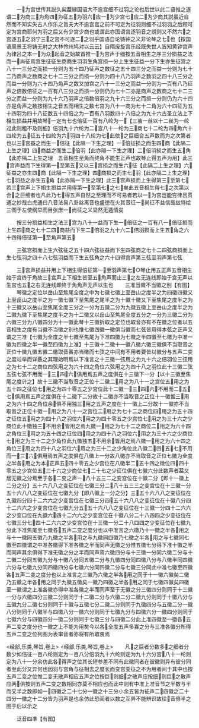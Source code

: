 <!-- { "loadSidebar": true } -->
　　一为宫世传其説久矣葢縁国语大不逾宫细不过羽之论也后世以此二语推之遂谓二为商三为角四为征五为羽六应一为少宫七应二为少商其説虽近自然而不知实失古人作乐之旨夫大不逾宫宫之前不可定为征羽则细不过羽羽之后顾可定为宫商耶何为羽之后又有少宫少商也或谓此亦国语宫逐羽音之説则又不然六之宫逐五之羽宁三之宫不可逐二之羽乎国语自论铸钟之义非论琴之七也【按国语周景王将铸无射之大林伶州鸠对以云云】自隋废旋宫乐经既失世人皆知黄钟宫声为律吕之本一为众起音之始故首推一为宫声于细按五音相生之序三分损益之法而一尚征焉宫生征征生商商生羽羽生角宫损一分上生生征益一分下生亦生征宫之八十一三分之而损一分则为五十四乃征声之数征之五十四三分之而益一分则为七十二乃商声之数商之七十二三分之而损一分则为四十八乃羽声之数羽之四十八三分之而益一分则为六十四乃角声之数又加宫之八十一三分之而益一分则为一百有八乃征声之倍数倍征之一百有八三分之而损一分则仍为七十二亦是商声之数商之七十二三分之而益一分则为九十六乃羽声之倍数倍羽之九十六三分之而损一分则仍为六十四亦是角声之数按相生之音五而相生之数七宫为八十一商为七十二角为六十四征为五十四羽为四十八征数五十四倍之为一百有八羽数四十八倍之为九十六古圣立法上下相生损益并用故琴一定有七也倍征一百有八纶为一【三茧一丝以十二丝为一纶过此则粗不及则细】倍羽九十六纶为二宫八十一纶为三商七十二纶为四角六十四纶为五征五十四纶为六羽四十八纶为七此依之巨细合五声数而为之次第者也以三宫益之而生一倍征【此隔一下生之理】一倍征损之而生四商【此隔二上生之理】四商益之而生二倍羽【此亦隔一下生之理】二倍羽损之而生五角【此亦隔二上生之理　五音相生至角而终角不能生正声也故琴止得五声为用】此三宫声益而下生得第一至第五又以三宫损之而生六征【此隔二上生之理】六征益之亦生四商【此隔一下生之理】四商损之而生七羽【此亦隔二上生之理】七羽益之亦生五角【此亦隔一下生之理】此三宫声损而上生得第三至第七若三宫声上下相生损益并用得第一至第七之七矣此五音相生得七之次第以合之巨细者也凡此乃七得五声自然之至理而不可易者若以一为宫岂能穷律吕贯通之妙哉白虎通曰八音法易八卦丝离音也盛徳在火其音征一尚征不益信哉兹特绘三图于左使纲举而目张庶一尚征之义显然无遁情矣

　　按三分损益相生之法三宫为八十一益而下生一倍征之一百有八一倍征损而上生四商之七十二四商益而下生二倍羽之九十六二倍羽损而上生五角之六十四得倍征第一至角声第五

　　三弦宫损而上生六弦征之五十四六弦征益而下生四弦商之七十二四弦商损而上生七弦羽之四十八七弦羽益而下生五弦角之六十四得宫声第三弦至羽声第七弦

　　三宫声损益并用上下相生得倍征第一至羽声第七○琴止用五正声五音相生始于宫终于角故三宫声上下相生皆至五角声而止三之左无连线即始于宫无声以生宫也五之右无连线即终于角角声无声以生也
　　三准当徽不当徽之别【有图】
　　琴徽之定位以岳山至焦尾全度之中为七徽七徽上至岳山之度半之为四徽四徽又上至岳山之度半之为一徽七徽下至焦尾之尾半之为十徽十徽又下至焦尾之度半之为十三徽又以岳山至焦尾全度三分之一分为五徽二分为九徽五徽上至岳山之度半之为二徽九徽下至焦尾之度半之为十二徽又以岳山至焦尾全度五分之一分为三徽二分为六徽三分为八徽四分为十一徽此琴十三徽折取之定位也取音亦有不在徽之位者以五音相生之度有当徽不当徽之别也惟七徽四徽一徽俱当徽而七弦皆用得本弦之正声又谓之三准【七徽为全度之半七徽至焦尾为下准四徽为七徽之半四徽至七徽为中准一徽为四徽之半一徽至四徽为上准】十三徽十二徽十一徽八徽六徽三徽俱不当取音之正位十徽九徽五徽二徽取音虽亦当徽而七弦之中间有不用者要皆以徽分与五声二变之度竝举而详覈之其理始明焉以下准言之十三徽一弦用之为九十六之倍羽位三弦用之为七十二之商位四弦用之为六十四之角位六弦用之为四十八之羽位此十三徽二弦五弦七弦不用而一三四六俱用焉五声之度俱在十三徽下一分【以十三徽至焦尾之度计之】故十三徽不当取音之正位十二徽二用之为八十一之宫位五用之为五十四之征位七用之为四十零五之少宫位此十二徽一三四六不用而二五七俱用焉五声之度俱在十二徽下二分故十二徽亦不当取音之正位十一徽惟三用之为六十四之角位余俱不用独三用之五声之度在十一徽上二分故十一徽亦不当取音之正位十徽一用之为八十一之宫位二用之为七十二之商位四用之为五十四之征位五用之为四十八之羽位六用之为四十零五之少宫位七用之为三十六之少商位此十徽独三不用余皆用之焉九徽一用之为七十二之商位二用之为六十四之角位三用之为五十四之征位四用之为四十八之羽位六用之为三十六之少商位七用之为三十二之少角位此九徽独五不用余皆用之焉八徽一用之为六十四之角位三用之为四十八之羽位六用之为三十二之少角位此八徽二四五七不用而一三六俱用焉五声之度俱在八徽上一分故八徽亦不当取音之正位七徽为全度之半各用之为本正声五四十零五之少宫位在八徽半二五十四之徴位四四十零五之少宫位五三十六之少商位七二十七之少征位俱在七徽六分此数声者葢又居无徽之分焉至于各二变之声一八十五三二之变宫位在十徽二分【即十一徽上二分之分】五十六八八之变征位在七徽三分二八十五三三之变宫位在十三徽一分五十六八八之变征位在七徽九分【即八徽上一分之分】三五十六八八之变征位在九徽四分四十二六六之少变宫位在七徽三分四五十六八八之变征位在十徽八分四十二六六之少变宫位在七徽九分五五十六八八之变征位在十三徽一分四十二六六之少变口位在九徽六四十二六六之少变宫位在十徽八分二十八四四之少变征位在七徽三分七四十二六六之少变宫位在十三徽一分二十八四四之少变征位在七徽九分此下准焦尾至七徽各五声二变之度分也以中准言之六徽乃十一徽之半各用之与十一徽同五徽乃九徽之半各用之与九徽同四徽乃七徽之半各用之与七徽同七徽至四徽谓之中准各徽得下准各徽之半而同声无徽之分惟五徽七分得下准十徽之半而同声其余俱得下准无徽之分之半而同声焉六徽四分与十三徽一分同六徽二分与十二徽二分同五徽九分与十徽八分同五徽二分与九徽四分同四徽八分与八徽半同四徽六分与七徽九分同四徽四分与七徽六分同四徽二分与七徽三分同此中准七徽至四徽各五声二变之度分也以上准言之三徽乃六徽之半各用之同于十一徽六徽矣二徽乃五徽之半各用之同于九徽五徽矣一徽乃四徽之半各用之同于七徽四徽矣四徽至一徽谓之上准各徽亦得中准各徽之半而同声至于无徽之分三徽四分则同于十三徽一分与六徽四分三徽二分则同于十二徽二分与六徽二分二徽九分则同于十徽八分与五徽九分二徽七分则同于十徽与五徽七分二徽二分则同于九徽四分与五徽二分一徽八分则同于八徽半与四徽八分一徽六分则同于七徽九分与四徽六分一徽四分则同于七徽六分与四徽四分一徽二分则同于七徽三分与四徽二分此上准四徽至一徽各五声二变之度分也一徽之上不能为用矣今以各全度五声多寡之分与三准各徽分所得五声二变之位列图为表审音者亦将有所取衷焉

<经部,乐类,琴旨,卷上>
<经部,乐类,琴旨,卷上>
　　凡之巨者分数多之细者分数少如倍征一百八纶则定为一百八分倍羽九十六纶则定为九十六分宫八十一纶则定为八十一分余仿此各得声之位其长短参差不同有此徽同者在彼徽则异有彼分同者至此分又异何也因羽与宫角与征相去之度长而变宫变征之不为用者间于其中也按五声二变之位惟二变无散声相应五声之位按巨则细之散声应按细则巨之散声应两俱按则五声二变之数相同亦莫不相应也而此中则有中准上准音节之半数与半而又半之数即如一四徽之二十七分一徽之十三分小余五皆为征声二四徽之二十四分一徽之十二分皆为羽声是也余仿此恐阅者以数之互异不能辨识故绘音倍半之图于后以示之

　　泛音四凖【有图】

